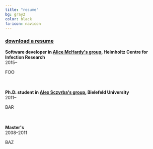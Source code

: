 ```yaml
---
title: "resume"
bg: gray2
color: black
fa-icon: navicon
---
```


<h3><a href="/abremges.pdf" target="_blank">download a resume</a></h3>

**Software developer in <a href="http://www.helmholtz-hzi.de/en/research/research_topics/bacterial_and_viral_pathogens/computational_biology_of_infection_research/" target="_blank">Alice McHardy's group</a>, Helmholtz Centre for Infection Research**  
2015&ndash;


FOO

<br/><br/>
**Ph.D. student in <a href="http://www.cebitec.uni-bielefeld.de/cmg/" target="_blank">Alex Sczyrba's group</a>, Bielefeld University**  
2011&ndash;


BAR

<br/><br/>
**Master's**  
2008&ndash;2011


BAZ
